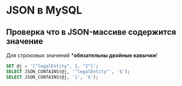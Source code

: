 # JSON в MySQL

## Проверка что в JSON-массиве содержится значение

Для строковых значений ***обязательны двойные кавычки**!

```sql
SET @j = '["legalEntity", 1, "2"]';
SELECT JSON_CONTAINS(@j, '"legalEntity"', '$');
SELECT JSON_CONTAINS(@j, '1', '$');
```
